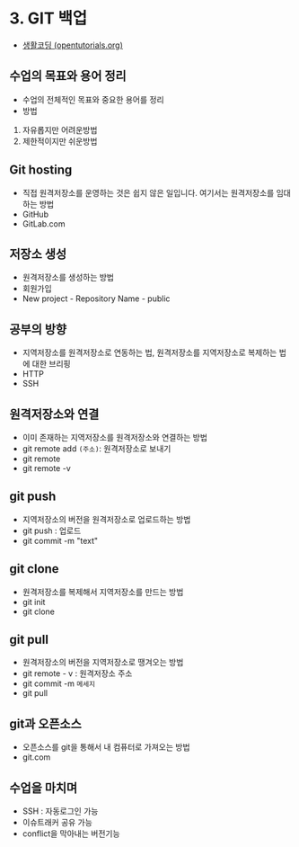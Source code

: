 # 3. GIT 백업

- [생활코딩 (opentutorials.org)](https://opentutorials.org/course/3841)

## 수업의 목표와 용어 정리

- 수업의 전체적인 목표와 중요한 용어를 정리
- 방법

1. 자유롭지만 어려운방법
2. 제한적이지만 쉬운방법

## Git hosting

- 직접 원격저장소를 운영하는 것은 쉽지 않은 일입니다. 여기서는 원격저장소를 임대하는 방법
- GitHub
- GitLab.com

## 저장소 생성

- 원격저장소를 생성하는 방법
- 회원가입
- New project - Repository Name - public

## 공부의 방향

- 지역저장소를 원격저장소로 연동하는 법, 원격저장소를 지역저장소로 복제하는 법에 대한 브리핑
- HTTP
- SSH

## 원격저장소와 연결

- 이미 존재하는 지역저장소를 원격저장소와 연결하는 방법
- git remote add `(주소)`: 원격저장소로 보내기
- git remote
- git remote -v

## git push

- 지역저장소의 버전을 원격저장소로 업로드하는 방법
- git push : 업로드
- git commit -m "text"

## git clone

- 원격저장소를 복제해서 지역저장소를 만드는 방법
- git init
- git clone

## git pull

- 원격저장소의 버전을 지역저장소로 땡겨오는 방법
- git remote - v : 원격저장소 주소
- git commit -m `메세지`
- git pull

## git과 오픈소스

- 오픈소스를 git을 통해서 내 컴퓨터로 가져오는 방법
- git.com

## 수업을 마치며

- SSH : 자동로그인 가능
- 이슈트래커 공유 가능
- conflict을 막아내는 버전기능